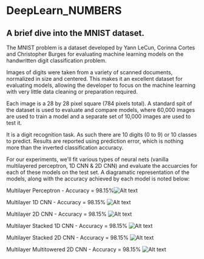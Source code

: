 # DeepLearn_NUMBERS
## A brief dive into the MNIST dataset.

The MNIST problem is a dataset developed by Yann LeCun, Corinna Cortes and Christopher Burges for evaluating machine learning models on the handwritten digit classification problem.

Images of digits were taken from a variety of scanned documents, normalized in size and centered. This makes it an excellent dataset for evaluating models, allowing the developer to focus on the machine learning with very little data cleaning or preparation required.

Each image is a 28 by 28 pixel square (784 pixels total). A standard spit of the dataset is used to evaluate and compare models, where 60,000 images are used to train a model and a separate set of 10,000 images are used to test it.

It is a digit recognition task. As such there are 10 digits (0 to 9) or 10 classes to predict. Results are reported using prediction error, which is nothing more than the inverted classification accuracy.

For our experiments, we'll fit various types of neural nets (vanilla multilayered perceptron, 1D CNN & 2D CNN) and evaluate the accuarcies for each of these models on the test set. A diagramatic representation of the models, along with the accuracy achieved by each model is noted below:

Multilayer Perceptron - Accuracy = 98.15%![Alt text](https://github.com/nildip/DeepLearn_NUMBERS/blob/master/model_images/model_simple_1Dcnn.png?raw=true)

Multilayer 1D CNN - Accuracy = 98.15%
![Alt text](https://github.com/nildip/DeepLearn_NUMBERS/blob/master/model_images/model_simple_1Dcnn.png "Multilayer Perceptron - Accuracy = 98.15%")

Multilayer 2D CNN - Accuracy = 98.15%
![Alt text](https://github.com/nildip/DeepLearn_NUMBERS/blob/master/model_images/model_simple_1Dcnn.png "Multilayer Perceptron - Accuracy = 98.15%")

Multilayer Stacked 1D CNN - Accuracy = 98.15%
![Alt text](https://github.com/nildip/DeepLearn_NUMBERS/blob/master/model_images/model_simple_1Dcnn.png "Multilayer Perceptron - Accuracy = 98.15%")

Multilayer Stacked 2D CNN - Accuracy = 98.15%
![Alt text](https://github.com/nildip/DeepLearn_NUMBERS/blob/master/model_images/model_simple_1Dcnn.png "Multilayer Perceptron - Accuracy = 98.15%")

Multilayer Multitowered 2D CNN - Accuracy = 98.15%
![Alt text](https://github.com/nildip/DeepLearn_NUMBERS/blob/master/model_images/model_simple_1Dcnn.png "Multilayer Perceptron - Accuracy = 98.15%")

